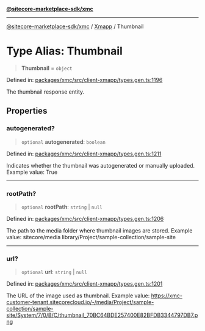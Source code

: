 [**@sitecore-marketplace-sdk/xmc**](../../../../README.md)

***

[@sitecore-marketplace-sdk/xmc](../../../../README.md) / [Xmapp](../README.md) / Thumbnail

# Type Alias: Thumbnail

> **Thumbnail** = `object`

Defined in: [packages/xmc/src/client-xmapp/types.gen.ts:1196](https://github.com/Sitecore/marketplace-sdk/blob/893df143248e67d8c66e942a96045542130259a0/packages/xmc/src/client-xmapp/types.gen.ts#L1196)

The thumbnail response entity.

## Properties

### autogenerated?

> `optional` **autogenerated**: `boolean`

Defined in: [packages/xmc/src/client-xmapp/types.gen.ts:1211](https://github.com/Sitecore/marketplace-sdk/blob/893df143248e67d8c66e942a96045542130259a0/packages/xmc/src/client-xmapp/types.gen.ts#L1211)

Indicates whether the thumbnail was autogenerated or manually uploaded.
Example value: True

***

### rootPath?

> `optional` **rootPath**: `string` \| `null`

Defined in: [packages/xmc/src/client-xmapp/types.gen.ts:1206](https://github.com/Sitecore/marketplace-sdk/blob/893df143248e67d8c66e942a96045542130259a0/packages/xmc/src/client-xmapp/types.gen.ts#L1206)

The path to the media folder where thumbnail images are stored.
Example value: sitecore/media library/Project/sample-collection/sample-site

***

### url?

> `optional` **url**: `string` \| `null`

Defined in: [packages/xmc/src/client-xmapp/types.gen.ts:1201](https://github.com/Sitecore/marketplace-sdk/blob/893df143248e67d8c66e942a96045542130259a0/packages/xmc/src/client-xmapp/types.gen.ts#L1201)

The URL of the image used as thumbnail.
Example value: https://xmc-customer-tenant.sitecorecloud.io/-/media/Project/sample-collection/sample-site/System/7/0/B/C/thumbnail_70BC64BDE257400E82BFDB3344797DB7.png
